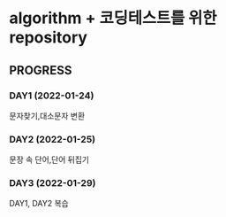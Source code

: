 # algorithm + 코딩테스트를 위한 repository


## PROGRESS

### DAY1 (2022-01-24) 

문자찾기,대소문자 변환

### DAY2 (2022-01-25)

문장 속 단어,단어 뒤집기


### DAY3 (2022-01-29)

DAY1, DAY2 복습







